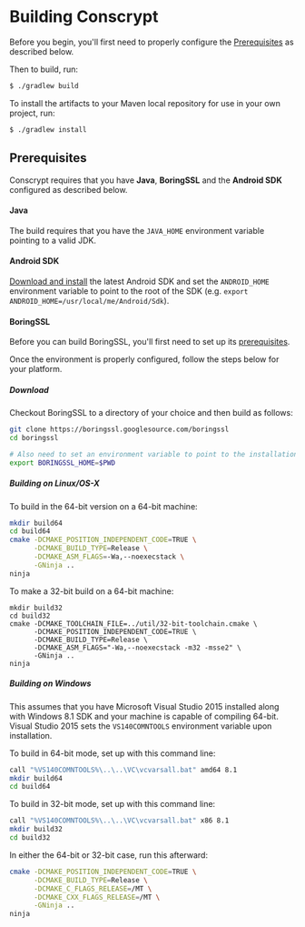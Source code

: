 Building Conscrypt
==================

Before you begin, you'll first need to properly configure the [Prerequisites](#Prerequisites) as
described below.

Then to build, run:

```bash
$ ./gradlew build
```

To install the artifacts to your Maven local repository for use in your own project, run:

```bash
$ ./gradlew install
```

Prerequisites
-------------
Conscrypt requires that you have __Java__, __BoringSSL__ and the __Android SDK__ configured as
described below.

#### Java
The build requires that you have the `JAVA_HOME` environment variable pointing to a valid JDK.

#### Android SDK
[Download and install](https://developer.android.com/studio/install.html) the latest Android SDK
and set the `ANDROID_HOME` environment variable to point to the root of the SDK
(e.g. `export ANDROID_HOME=/usr/local/me/Android/Sdk`).

#### BoringSSL
Before you can build BoringSSL, you'll first need to set up its
[prerequisites](https://boringssl.googlesource.com/boringssl/+/HEAD/BUILDING.md#Build-Prerequisites).

Once the environment is properly configured, follow the steps below for your platform.

##### Download
Checkout BoringSSL to a directory of your choice and then build as follows:

```bash
git clone https://boringssl.googlesource.com/boringssl
cd boringssl

# Also need to set an environment variable to point to the installation location.
export BORINGSSL_HOME=$PWD
```

##### Building on Linux/OS-X
To build in the 64-bit version on a 64-bit machine:
```bash
mkdir build64
cd build64
cmake -DCMAKE_POSITION_INDEPENDENT_CODE=TRUE \
      -DCMAKE_BUILD_TYPE=Release \
      -DCMAKE_ASM_FLAGS=-Wa,--noexecstack \
      -GNinja ..
ninja
```

To make a 32-bit build on a 64-bit machine:
```base
mkdir build32
cd build32
cmake -DCMAKE_TOOLCHAIN_FILE=../util/32-bit-toolchain.cmake \
      -DCMAKE_POSITION_INDEPENDENT_CODE=TRUE \
      -DCMAKE_BUILD_TYPE=Release \
      -DCMAKE_ASM_FLAGS="-Wa,--noexecstack -m32 -msse2" \
      -GNinja ..
ninja
```

##### Building on Windows
This assumes that you have Microsoft Visual Studio 2015 installed along
with Windows 8.1 SDK and your machine is capable of compiling 64-bit.
Visual Studio 2015 sets the `VS140COMNTOOLS` environment variable upon
installation.

To build in 64-bit mode, set up with this command line:

```bash
call "%VS140COMNTOOLS%\..\..\VC\vcvarsall.bat" amd64 8.1
mkdir build64
cd build64
```

To build in 32-bit mode, set up with this command line:

```bash
call "%VS140COMNTOOLS%\..\..\VC\vcvarsall.bat" x86 8.1
mkdir build32
cd build32
```

In either the 64-bit or 32-bit case, run this afterward:

```bash
cmake -DCMAKE_POSITION_INDEPENDENT_CODE=TRUE \
      -DCMAKE_BUILD_TYPE=Release \
      -DCMAKE_C_FLAGS_RELEASE=/MT \
      -DCMAKE_CXX_FLAGS_RELEASE=/MT \
      -GNinja ..
ninja
```

